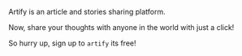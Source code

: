 Artify is an article and stories sharing platform.

Now, share your thoughts with anyone in the world with just a click!

So hurry up, sign up to `artify` its free!